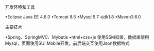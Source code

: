 开发环境和工具

•Eclipse Java EE 4.8.0
•Tomcat 8.5
•Mysql 5.7
•jdk1.8
•Maven3.6.0

主要技术

•Spring、SpringMVC、Mybatis
•html+css+js
使用SSM框架，数据库使用Mysql，页面使用SUI Mobile开发，前后端交互使用Json数据格式
